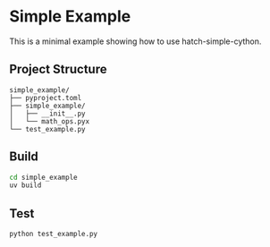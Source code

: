 # Simple Example

This is a minimal example showing how to use hatch-simple-cython.

## Project Structure

```text
simple_example/
├── pyproject.toml
├── simple_example/
│   ├── __init__.py
│   └── math_ops.pyx
└── test_example.py
```

## Build

```bash
cd simple_example
uv build
```

## Test

```bash
python test_example.py
```
